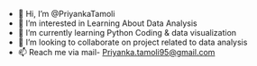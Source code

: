 - 👋 Hi, I’m @PriyankaTamoli
- 👀 I’m interested in Learning About Data Analysis
- 🌱 I’m currently learning Python Coding & data visualization
- 💞️ I’m looking to collaborate on project related to data analysis
- 📫 Reach me via mail- Priyanka.tamoli95@gmail.com

<!---
PriyankaTamoli/PriyankaTamoli is a ✨ special ✨ repository because its `README.md` (this file) appears on your GitHub profile.
You can click the Preview link to take a look at your changes.
--->
